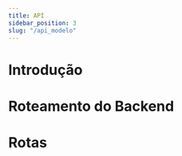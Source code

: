 ```yaml
---
title: API
sidebar_position: 3
slug: "/api_modelo"
---
```


# Introdução

<!-- Citar o que é uma API e como utilizamos no modelo -->

# Roteamento do Backend

<!-- Explicar a conexão com o Supabase -->

# Rotas

## 

